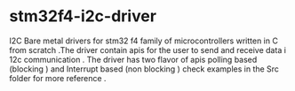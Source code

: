 # stm32f4-i2c-driver
 I2C Bare metal drivers for stm32 f4 family of microcontrollers written in C from scratch .The driver contain apis for the user to send and receive data i 12c communication . The driver has two flavor of apis polling based (blocking ) and Interrupt based (non blocking ) check  examples in the Src folder for more reference .   
